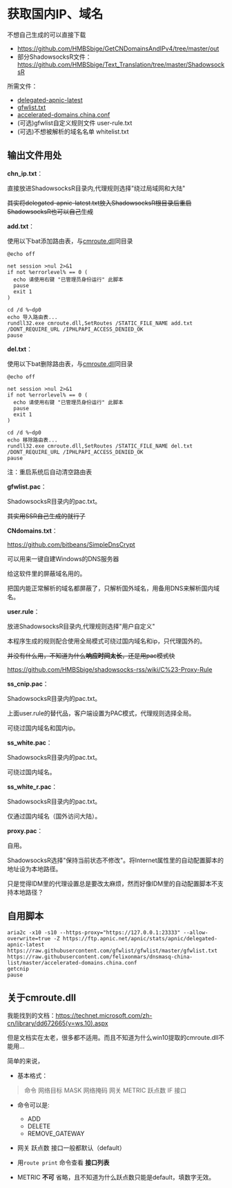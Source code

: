 # 获取国内IP、域名

不想自己生成的可以直接下载
* https://github.com/HMBSbige/GetCNDomainsAndIPv4/tree/master/out
* 部分ShadowsocksR文件：https://github.com/HMBSbige/Text_Translation/tree/master/ShadowsocksR

所需文件：

* [delegated-apnic-latest](https://ftp.apnic.net/apnic/stats/apnic/delegated-apnic-latest)
* [gfwlist.txt](https://raw.githubusercontent.com/gfwlist/gfwlist/master/gfwlist.txt)
* [accelerated-domains.china.conf](https://raw.githubusercontent.com/felixonmars/dnsmasq-china-list/master/accelerated-domains.china.conf)
* (可选)gfwlist自定义规则文件 user-rule.txt
* (可选)不想被解析的域名名单 whitelist.txt

## 输出文件用处
__chn_ip.txt__：

直接放进ShadowsocksR目录内,代理规则选择"绕过局域网和大陆"

~~其实将delegated-apnic-latest.txt放入ShadowsocksR根目录后重启ShadowsocksR也可以自己生成~~

__add.txt__：

使用以下bat添加路由表，与[cmroute.dll](https://github.com/HMBSbige/getcnIP/releases/download/1.0/cmroute.dll)同目录
```
@echo off

net session >nul 2>&1
if not %errorlevel% == 0 (
  echo 请使用右键 "已管理员身份运行" 此脚本
  pause
  exit 1
)

cd /d %~dp0
echo 导入路由表...
rundll32.exe cmroute.dll,SetRoutes /STATIC_FILE_NAME add.txt /DONT_REQUIRE_URL /IPHLPAPI_ACCESS_DENIED_OK
pause
```
__del.txt__：

使用以下bat删除路由表，与[cmroute.dll](https://github.com/HMBSbige/getcnIP/releases/download/1.0/cmroute.dll)同目录
```
@echo off

net session >nul 2>&1
if not %errorlevel% == 0 (
  echo 请使用右键 "已管理员身份运行" 此脚本
  pause
  exit 1
)

cd /d %~dp0
echo 移除路由表...
rundll32.exe cmroute.dll,SetRoutes /STATIC_FILE_NAME del.txt /DONT_REQUIRE_URL /IPHLPAPI_ACCESS_DENIED_OK
pause
```
注：重启系统后自动清空路由表

__gfwlist.pac__：

ShadowsocksR目录内的pac.txt。

~~其实用SSR自己生成的就行了~~

__CNdomains.txt__：

https://github.com/bitbeans/SimpleDnsCrypt

可以用来一键自建Windows的DNS服务器

给这软件里的屏蔽域名用的。

把国内能正常解析的域名都屏蔽了，只解析国外域名，用备用DNS来解析国内域名。

__user.rule__：

放进ShadowsocksR目录内,代理规则选择"用户自定义"

本程序生成的规则配合使用全局模式可绕过国内域名和ip，只代理国外的。

~~并没有什么用，不知道为什么**响应时间太长**，还是用pac模式快~~

https://github.com/HMBSbige/shadowsocks-rss/wiki/C%23-Proxy-Rule

__ss_cnip.pac__：

ShadowsocksR目录内的pac.txt。

上面user.rule的替代品，客户端设置为PAC模式，代理规则选择全局。

可绕过国内域名和国内ip。

__ss_white.pac__：

ShadowsocksR目录内的pac.txt。

可绕过国内域名。

__ss_white_r.pac__：

ShadowsocksR目录内的pac.txt。

仅通过国内域名（国外访问大陆）。

__proxy.pac__：

自用。

ShadowsocksR选择"保持当前状态不修改"。将Internet属性里的自动配置脚本的地址设为本地路径。

只是觉得IDM里的代理设置总是要改太麻烦，然而好像IDM里的自动配置脚本不支持本地路径？

## 自用脚本
```
aria2c -x10 -s10 --https-proxy="https://127.0.0.1:23333" --allow-overwrite=true -Z https://ftp.apnic.net/apnic/stats/apnic/delegated-apnic-latest https://raw.githubusercontent.com/gfwlist/gfwlist/master/gfwlist.txt https://raw.githubusercontent.com/felixonmars/dnsmasq-china-list/master/accelerated-domains.china.conf
getcnip
pause
```

## 关于cmroute.dll
我能找到的文档：https://technet.microsoft.com/zh-cn/library/dd672665(v=ws.10).aspx

但是文档实在太老，很多都不适用。而且不知道为什么win10提取的cmroute.dll不能用...

简单的来说，

* 基本格式：

> 命令 网络目标 MASK 网络掩码 网关 METRIC 跃点数 IF 接口

* 命令可以是:

	* ADD
	* DELETE
	* REMOVE_GATEWAY


* 网关 跃点数 接口一般都默认（default）


* 用`route print` 命令查看 __接口列表__

* METRIC __不可__ 省略，且不知道为什么跃点数只能是default，填数字无效。
